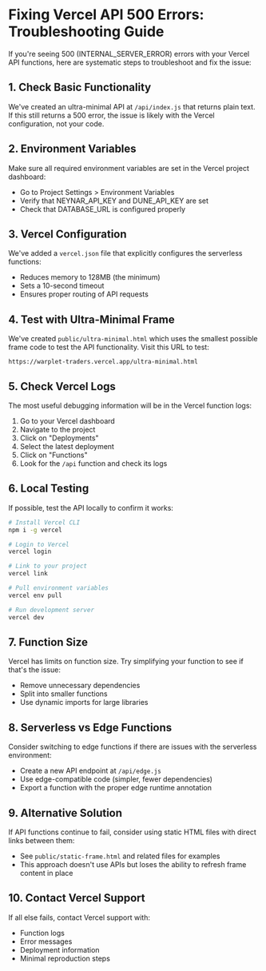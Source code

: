 # Fixing Vercel API 500 Errors: Troubleshooting Guide

If you're seeing 500 (INTERNAL_SERVER_ERROR) errors with your Vercel API functions, here are systematic steps to troubleshoot and fix the issue:

## 1. Check Basic Functionality

We've created an ultra-minimal API at `/api/index.js` that returns plain text. If this still returns a 500 error, the issue is likely with the Vercel configuration, not your code.

## 2. Environment Variables

Make sure all required environment variables are set in the Vercel project dashboard:
- Go to Project Settings > Environment Variables
- Verify that NEYNAR_API_KEY and DUNE_API_KEY are set
- Check that DATABASE_URL is configured properly

## 3. Vercel Configuration

We've added a `vercel.json` file that explicitly configures the serverless functions:
- Reduces memory to 128MB (the minimum)
- Sets a 10-second timeout
- Ensures proper routing of API requests

## 4. Test with Ultra-Minimal Frame

We've created `public/ultra-minimal.html` which uses the smallest possible frame code to test the API functionality. Visit this URL to test:
```
https://warplet-traders.vercel.app/ultra-minimal.html
```

## 5. Check Vercel Logs

The most useful debugging information will be in the Vercel function logs:
1. Go to your Vercel dashboard
2. Navigate to the project
3. Click on "Deployments"
4. Select the latest deployment
5. Click on "Functions"
6. Look for the `/api` function and check its logs

## 6. Local Testing

If possible, test the API locally to confirm it works:
```bash
# Install Vercel CLI
npm i -g vercel

# Login to Vercel
vercel login

# Link to your project
vercel link

# Pull environment variables
vercel env pull

# Run development server
vercel dev
```

## 7. Function Size

Vercel has limits on function size. Try simplifying your function to see if that's the issue:
- Remove unnecessary dependencies
- Split into smaller functions
- Use dynamic imports for large libraries

## 8. Serverless vs Edge Functions

Consider switching to edge functions if there are issues with the serverless environment:
- Create a new API endpoint at `/api/edge.js`
- Use edge-compatible code (simpler, fewer dependencies)
- Export a function with the proper edge runtime annotation

## 9. Alternative Solution

If API functions continue to fail, consider using static HTML files with direct links between them:
- See `public/static-frame.html` and related files for examples
- This approach doesn't use APIs but loses the ability to refresh frame content in place

## 10. Contact Vercel Support

If all else fails, contact Vercel support with:
- Function logs
- Error messages
- Deployment information
- Minimal reproduction steps